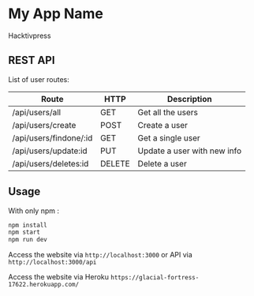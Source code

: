 # My App Name
Hacktivpress

## REST API

List of user routes:

Route|HTTP|Description
---|---|---
/api/users/all|GET|Get all the users
/api/users/create|POST|Create a user
/api/users/findone/:id|GET|Get a single user
/api/users/update:id|PUT|Update a user with new info
/api/users/deletes:id|DELETE|Delete a user


## Usage

With only npm :

```javascript
npm install
npm start
npm run dev
```

Access the website via `http://localhost:3000` or API via `http://localhost:3000/api`

Access the website via Heroku `https://glacial-fortress-17622.herokuapp.com/`